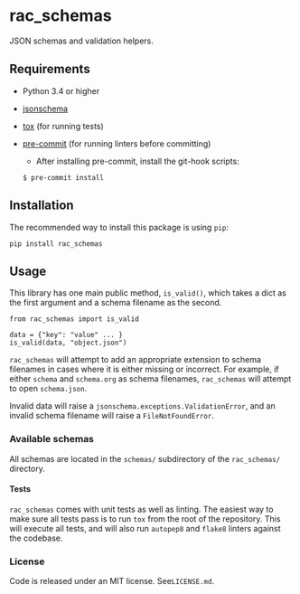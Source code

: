 # rac_schemas

JSON schemas and validation helpers.

## Requirements
*   Python 3.4 or higher
*   [jsonschema](https://python-jsonschema.readthedocs.io/en/stable/)
*   [tox](https://tox.readthedocs.io/) (for running tests)
*   [pre-commit](https://pre-commit.com/) (for running linters before committing)
    *   After installing pre-commit, install the git-hook scripts:

    ```
    $ pre-commit install
    ```

## Installation

The recommended way to install this package is using `pip`:

```
pip install rac_schemas
```

## Usage

This library has one main public method, `is_valid()`, which takes a dict as the first argument and a schema filename as the second.

```
from rac_schemas import is_valid

data = {"key": "value" ... }
is_valid(data, "object.json")
```

`rac_schemas` will attempt to add an appropriate extension to schema filenames in cases where it is either missing or incorrect. For example, if either `schema` and `schema.org` as schema filenames, `rac_schemas` will attempt to open `schema.json`.

Invalid data will raise a `jsonschema.exceptions.ValidationError`, and an invalid schema filename will raise a `FileNotFoundError`.

### Available schemas

All schemas are located in the `schemas/` subdirectory of the `rac_schemas/` directory.

#### Tests

`rac_schemas` comes with unit tests as well as linting. The easiest way to make sure all tests pass is to run `tox` from the root of the repository. This will execute all tests, and will also run `autopep8` and `flake8` linters against the codebase.

### License

Code is released under an MIT license. See`LICENSE.md`.
